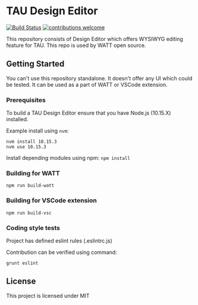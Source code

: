 TAU Design Editor
=================
[![Build Status](https://travis-ci.org/Samsung/TAU-Design-Editor.svg?branch=master)](https://travis-ci.org/Samsung/TAU-Design-Editor)
[![contributions welcome](https://img.shields.io/badge/contributions-welcome-brightgreen.svg?style=flat)](https://github.com/Samsung/TAU-Design-Editor/issues)

This repository consists of Design Editor which offers WYSIWYG editing feature for TAU.
This repo is used by WATT open source.

## Getting Started

You can't use this repository standalone.
It doesn't offer any UI which could be tested. It can be used as a part of WATT or VSCode extension.

### Prerequisites

To build a TAU Design Editor ensure that you have Node.js (10.15.X) installed.

Example install using `nvm`:

```
nvm install 10.15.3
nvm use 10.15.3
```

Install depending modules using npm:
`npm install`

### Building for WATT
```
npm run build-watt
```
### Building for VSCode extension
```
npm run build-vsc
```
### Coding style tests

Project has defined eslint rules (.eslintrc.js)

Contribution can be verified using command:

`grunt eslint`

## License

This project is licensed under MIT
